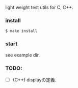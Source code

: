 light weight test utils for C, C++.

### install
```
$ make install
```

### start
see example dir.


### TODO:
- [ ] (C++) displayの定義.
